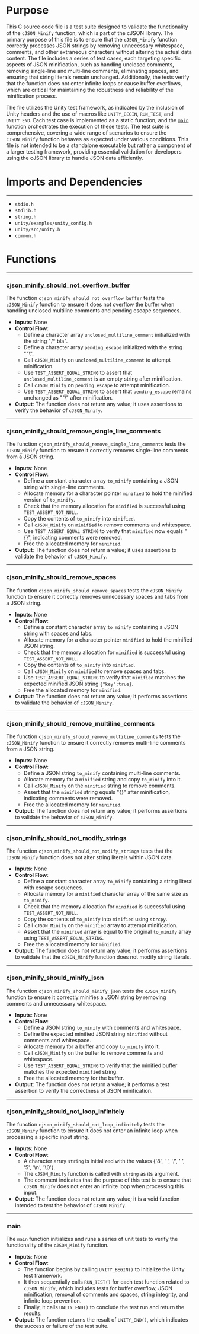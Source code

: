 # Purpose
This C source code file is a test suite designed to validate the functionality of the `cJSON_Minify` function, which is part of the cJSON library. The primary purpose of this file is to ensure that the `cJSON_Minify` function correctly processes JSON strings by removing unnecessary whitespace, comments, and other extraneous characters without altering the actual data content. The file includes a series of test cases, each targeting specific aspects of JSON minification, such as handling unclosed comments, removing single-line and multi-line comments, eliminating spaces, and ensuring that string literals remain unchanged. Additionally, the tests verify that the function does not enter infinite loops or cause buffer overflows, which are critical for maintaining the robustness and reliability of the minification process.

The file utilizes the Unity test framework, as indicated by the inclusion of Unity headers and the use of macros like `UNITY_BEGIN`, `RUN_TEST`, and `UNITY_END`. Each test case is implemented as a static function, and the [`main`](#CJSON_CDECLmain) function orchestrates the execution of these tests. The test suite is comprehensive, covering a wide range of scenarios to ensure the `cJSON_Minify` function behaves as expected under various conditions. This file is not intended to be a standalone executable but rather a component of a larger testing framework, providing essential validation for developers using the cJSON library to handle JSON data efficiently.
# Imports and Dependencies

---
- `stdio.h`
- `stdlib.h`
- `string.h`
- `unity/examples/unity_config.h`
- `unity/src/unity.h`
- `common.h`


# Functions

---
### cjson\_minify\_should\_not\_overflow\_buffer<!-- {{#callable:cjson_minify_should_not_overflow_buffer}} -->
The function `cjson_minify_should_not_overflow_buffer` tests the `cJSON_Minify` function to ensure it does not overflow the buffer when handling unclosed multiline comments and pending escape sequences.
- **Inputs**: None
- **Control Flow**:
    - Define a character array `unclosed_multiline_comment` initialized with the string "/* bla".
    - Define a character array `pending_escape` initialized with the string "\"\\".
    - Call `cJSON_Minify` on `unclosed_multiline_comment` to attempt minification.
    - Use `TEST_ASSERT_EQUAL_STRING` to assert that `unclosed_multiline_comment` is an empty string after minification.
    - Call `cJSON_Minify` on `pending_escape` to attempt minification.
    - Use `TEST_ASSERT_EQUAL_STRING` to assert that `pending_escape` remains unchanged as "\"\\" after minification.
- **Output**: The function does not return any value; it uses assertions to verify the behavior of `cJSON_Minify`.


---
### cjson\_minify\_should\_remove\_single\_line\_comments<!-- {{#callable:cjson_minify_should_remove_single_line_comments}} -->
The function `cjson_minify_should_remove_single_line_comments` tests the `cJSON_Minify` function to ensure it correctly removes single-line comments from a JSON string.
- **Inputs**: None
- **Control Flow**:
    - Define a constant character array `to_minify` containing a JSON string with single-line comments.
    - Allocate memory for a character pointer `minified` to hold the minified version of `to_minify`.
    - Check that the memory allocation for `minified` is successful using `TEST_ASSERT_NOT_NULL`.
    - Copy the contents of `to_minify` into `minified`.
    - Call `cJSON_Minify` on `minified` to remove comments and whitespace.
    - Use `TEST_ASSERT_EQUAL_STRING` to verify that `minified` now equals "{}", indicating comments were removed.
    - Free the allocated memory for `minified`.
- **Output**: The function does not return a value; it uses assertions to validate the behavior of `cJSON_Minify`.


---
### cjson\_minify\_should\_remove\_spaces<!-- {{#callable:cjson_minify_should_remove_spaces}} -->
The function `cjson_minify_should_remove_spaces` tests the `cJSON_Minify` function to ensure it correctly removes unnecessary spaces and tabs from a JSON string.
- **Inputs**: None
- **Control Flow**:
    - Define a constant character array `to_minify` containing a JSON string with spaces and tabs.
    - Allocate memory for a character pointer `minified` to hold the minified JSON string.
    - Check that the memory allocation for `minified` is successful using `TEST_ASSERT_NOT_NULL`.
    - Copy the contents of `to_minify` into `minified`.
    - Call `cJSON_Minify` on `minified` to remove spaces and tabs.
    - Use `TEST_ASSERT_EQUAL_STRING` to verify that `minified` matches the expected minified JSON string `{"key":true}`.
    - Free the allocated memory for `minified`.
- **Output**: The function does not return any value; it performs assertions to validate the behavior of `cJSON_Minify`.


---
### cjson\_minify\_should\_remove\_multiline\_comments<!-- {{#callable:cjson_minify_should_remove_multiline_comments}} -->
The function `cjson_minify_should_remove_multiline_comments` tests the `cJSON_Minify` function to ensure it correctly removes multi-line comments from a JSON string.
- **Inputs**: None
- **Control Flow**:
    - Define a JSON string `to_minify` containing multi-line comments.
    - Allocate memory for a `minified` string and copy `to_minify` into it.
    - Call `cJSON_Minify` on the `minified` string to remove comments.
    - Assert that the `minified` string equals "{}" after minification, indicating comments were removed.
    - Free the allocated memory for `minified`.
- **Output**: The function does not return any value; it performs assertions to validate the behavior of `cJSON_Minify`.


---
### cjson\_minify\_should\_not\_modify\_strings<!-- {{#callable:cjson_minify_should_not_modify_strings}} -->
The function `cjson_minify_should_not_modify_strings` tests that the `cJSON_Minify` function does not alter string literals within JSON data.
- **Inputs**: None
- **Control Flow**:
    - Define a constant character array `to_minify` containing a string literal with escape sequences.
    - Allocate memory for a `minified` character array of the same size as `to_minify`.
    - Check that the memory allocation for `minified` is successful using `TEST_ASSERT_NOT_NULL`.
    - Copy the contents of `to_minify` into `minified` using `strcpy`.
    - Call `cJSON_Minify` on the `minified` array to attempt minification.
    - Assert that the `minified` array is equal to the original `to_minify` array using `TEST_ASSERT_EQUAL_STRING`.
    - Free the allocated memory for `minified`.
- **Output**: The function does not return any value; it performs assertions to validate that the `cJSON_Minify` function does not modify string literals.


---
### cjson\_minify\_should\_minify\_json<!-- {{#callable:cjson_minify_should_minify_json}} -->
The function `cjson_minify_should_minify_json` tests the `cJSON_Minify` function to ensure it correctly minifies a JSON string by removing comments and unnecessary whitespace.
- **Inputs**: None
- **Control Flow**:
    - Define a JSON string `to_minify` with comments and whitespace.
    - Define the expected minified JSON string `minified` without comments and whitespace.
    - Allocate memory for a buffer and copy `to_minify` into it.
    - Call `cJSON_Minify` on the buffer to remove comments and whitespace.
    - Use `TEST_ASSERT_EQUAL_STRING` to verify that the minified buffer matches the expected `minified` string.
    - Free the allocated memory for the buffer.
- **Output**: The function does not return a value; it performs a test assertion to verify the correctness of JSON minification.


---
### cjson\_minify\_should\_not\_loop\_infinitely<!-- {{#callable:cjson_minify_should_not_loop_infinitely}} -->
The function `cjson_minify_should_not_loop_infinitely` tests the `cJSON_Minify` function to ensure it does not enter an infinite loop when processing a specific input string.
- **Inputs**: None
- **Control Flow**:
    - A character array `string` is initialized with the values {'8', ' ', '/', ' ', '5', '\n', '\0'}.
    - The `cJSON_Minify` function is called with `string` as its argument.
    - The comment indicates that the purpose of this test is to ensure that `cJSON_Minify` does not enter an infinite loop when processing this input.
- **Output**: The function does not return any value; it is a void function intended to test the behavior of `cJSON_Minify`.


---
### main<!-- {{#callable:CJSON_CDECL::main}} -->
The `main` function initializes and runs a series of unit tests to verify the functionality of the `cJSON_Minify` function.
- **Inputs**: None
- **Control Flow**:
    - The function begins by calling `UNITY_BEGIN()` to initialize the Unity test framework.
    - It then sequentially calls `RUN_TEST()` for each test function related to `cJSON_Minify`, which includes tests for buffer overflow, JSON minification, removal of comments and spaces, string integrity, and infinite loop prevention.
    - Finally, it calls `UNITY_END()` to conclude the test run and return the results.
- **Output**: The function returns the result of `UNITY_END()`, which indicates the success or failure of the test suite.


